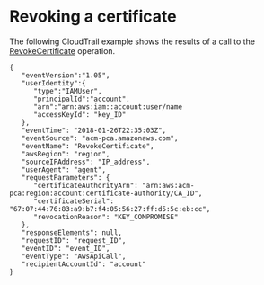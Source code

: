 # Revoking a certificate<a name="CT-RevokeCertificate"></a>

The following CloudTrail example shows the results of a call to the [RevokeCertificate](https://docs.aws.amazon.com/privateca/latest/APIReference/API_RevokeCertificate.html) operation\.

```
{
   "eventVersion":"1.05",
   "userIdentity":{
      "type":"IAMUser",
      "principalId":"account",
      "arn":"arn:aws:iam::account:user/name
      "accessKeyId": "key_ID"
   },
   "eventTime": "2018-01-26T22:35:03Z",
   "eventSource": "acm-pca.amazonaws.com",
   "eventName": "RevokeCertificate",
   "awsRegion": "region",
   "sourceIPAddress": "IP_address",
   "userAgent": "agent",
   "requestParameters": {
      "certificateAuthorityArn": "arn:aws:acm-pca:region:account:certificate-authority/CA_ID",
      "certificateSerial": "67:07:44:76:83:a9:b7:f4:05:56:27:ff:d5:5c:eb:cc",
      "revocationReason": "KEY_COMPROMISE"
   },
   "responseElements": null,
   "requestID": "request_ID",
   "eventID": "event_ID",
   "eventType": "AwsApiCall",
   "recipientAccountId": "account"
}
```